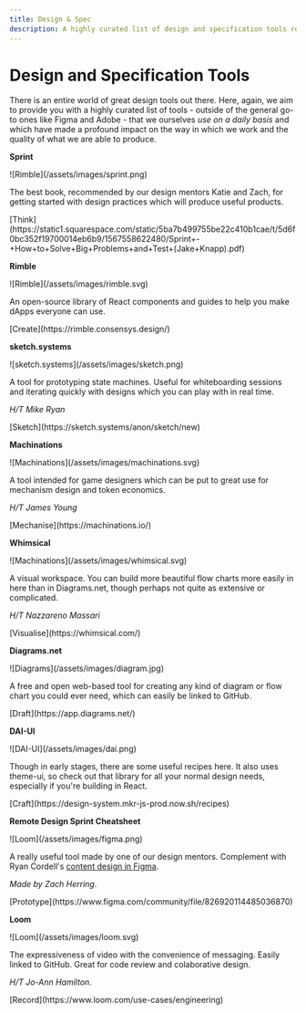 ```yaml
---
title: Design & Spec
description: A highly curated list of design and specification tools recommended by our community.
---
```

# Design and Specification Tools

There is an entire world of great design tools out there. Here, again, we aim to provide you with a highly curated list of tools - outside of the general go-to ones like Figma and Adobe - that we ourselves _use on a daily basis_ and which have made a profound impact on the way in which we work and the quality of what we are able to produce.

<div markdown="1" class="card third sidebar gemoji tool">

**Sprint**

<div markdown="2" class="tool-image">
![Rimble](/assets/images/sprint.png)
</div>

The best book, recommended by our design mentors Katie and Zach, for getting started with design practices which will produce useful products.

<div markdown="3" class="tool-link">
[Think](https://static1.squarespace.com/static/5ba7b499755be22c410b1cae/t/5d6f0bc352f19700014eb6b9/1567558622480/Sprint+-+How+to+Solve+Big+Problems+and+Test+(Jake+Knapp).pdf)
</div>

</div>

<div markdown="1" class="card third sidebar gemoji tool">

**Rimble**

<div markdown="2" class="tool-image">
![Rimble](/assets/images/rimble.svg)
</div>

An open-source library of React components and guides to help you make dApps everyone can use. 

<div markdown="3" class="tool-link">
[Create](https://rimble.consensys.design/)
</div>

</div>

<div markdown="1" class="card third sidebar gemoji tool tool">

**sketch.systems**

<div markdown="2" class="tool-image">
![sketch.systems](/assets/images/sketch.png)
</div>

A tool for prototyping state machines. Useful for whiteboarding sessions and iterating quickly with designs which you can play with in real time.

_H/T Mike Ryan_

<div markdown="3" class="tool-link">
[Sketch](https://sketch.systems/anon/sketch/new)
</div>

</div>

<div markdown="1" class="clear"></div>

<div markdown="1" class="card third sidebar gemoji tool tool">

**Machinations**

<div markdown="2" class="tool-image">
![Machinations](/assets/images/machinations.svg)
</div>

A tool intended for game designers which can be put to great use for mechanism design and token economics.

_H/T James Young_

<div markdown="3" class="tool-link">
[Mechanise](https://machinations.io/)
</div>

</div>

<div markdown="1" class="card third sidebar gemoji tool tool">

**Whimsical**

<div markdown="2" class="tool-image">
![Machinations](/assets/images/whimsical.svg)
</div>

A visual workspace. You can build more beautiful flow charts more easily in here than in Diagrams.net, though perhaps not quite as extensive or complicated.

_H/T Nazzareno Massari_

<div markdown="3" class="tool-link">
[Visualise](https://whimsical.com/)
</div>

</div>

<div markdown="1" class="card third sidebar gemoji tool">

**Diagrams.net**

<div markdown="2" class="tool-image">
![Diagrams](/assets/images/diagram.jpg)
</div>

A free and open web-based tool for creating any kind of diagram or flow chart you could ever need, which can easily be linked to GitHub.

<div markdown="3" class="tool-link">
[Draft](https://app.diagrams.net/)
</div>

</div>

<div markdown="1" class="clear"></div>

<div markdown="1" class="card third sidebar gemoji tool">

**DAI-UI**

<div markdown="2" class="tool-image">
![DAI-UI](/assets/images/dai.png)
</div>

Though in early stages, there are some useful recipes here. It also uses theme-ui, so check out that library for all your normal design needs, especially if you're building in React.

<div markdown="3" class="tool-link">
[Craft](https://design-system.mkr-js-prod.now.sh/recipes)
</div>

</div>

<div markdown="1" class="card third sidebar gemoji tool">

**Remote Design Sprint Cheatsheet**

<div markdown="2" class="tool-image">
![Loom](/assets/images/figma.png)
</div>

A really useful tool made by one of our design mentors. Complement with Ryan Cordell's [content design in Figma](https://medium.com/figma-design/how-to-do-content-design-ux-writing-in-figma-d0e0ee77661e).

_Made by Zach Herring_.

<div markdown="3" class="tool-link">
[Prototype](https://www.figma.com/community/file/826920114485036870)
</div>

</div>

<div markdown="1" class="card third sidebar gemoji tool">

**Loom**

<div markdown="2" class="tool-image">
![Loom](/assets/images/loom.svg)
</div>

The expressiveness of video with the convenience of messaging. Easily linked to GitHub. Great for code review and colaborative design.

_H/T Jo-Ann Hamilton_.

<div markdown="3" class="tool-link">
[Record](https://www.loom.com/use-cases/engineering)
</div>

</div>